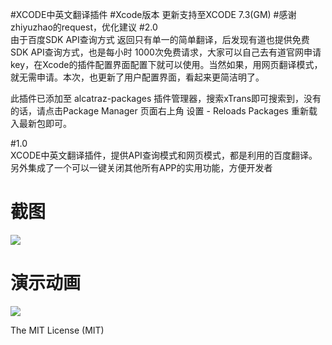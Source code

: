 #XCODE中英文翻译插件
#Xcode版本  更新支持至XCODE 7.3(GM)
#感谢zhiyuzhao的request，优化建议
#2.0  
由于百度SDK API查询方式 返回只有单一的简单翻译，后发现有道也提供免费SDK API查询方式，也是每小时 1000次免费请求，大家可以自己去有道官网申请key，在Xcode的插件配置界面配置下就可以使用。当然如果，用网页翻译模式，
就无需申请。本次，也更新了用户配置界面，看起来更简洁明了。  
  
此插件已添加至 alcatraz-packages 插件管理器，搜索xTrans即可搜索到，没有的话，请点击Package Manager 页面右上角 设置 - Reloads Packages 重新载入最新包即可。  
  
#1.0  
XCODE中英文翻译插件，提供API查询模式和网页模式，都是利用的百度翻译。另外集成了一个可以一键关闭其他所有APP的实用功能，方便开发者

# 截图 #

![](http://chuantu.biz/t2/33/1458721728x1822611687.png)

# 演示动画 #
![](http://chuantu.biz/t2/33/1458782517x1822611207.gif)

The MIT License (MIT)
